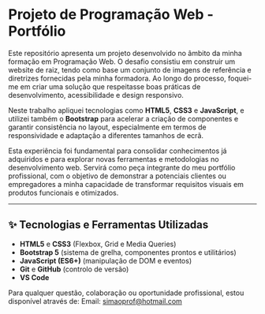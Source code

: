 # Projeto de Programação Web - Portfólio

Este repositório apresenta um projeto desenvolvido no âmbito da minha formação em Programação Web. O desafio consistiu em construir um website de raiz, tendo como base um conjunto de imagens de referência e diretrizes fornecidas pela minha formadora. Ao longo do processo, foquei-me em criar uma solução que respeitasse boas práticas de desenvolvimento, acessibilidade e design responsivo.

Neste trabalho apliquei tecnologias como **HTML5**, **CSS3** e **JavaScript**, e utilizei também o **Bootstrap** para acelerar a criação de componentes e garantir consistência no layout, especialmente em termos de responsividade e adaptação a diferentes tamanhos de ecrã.

Esta experiência foi fundamental para consolidar conhecimentos já adquiridos e para explorar novas ferramentas e metodologias no desenvolvimento web. Servirá como peça integrante do meu portfólio profissional, com o objetivo de demonstrar a potenciais clientes ou empregadores a minha capacidade de transformar requisitos visuais em produtos funcionais e otimizados.

---

## ✨ Tecnologias e Ferramentas Utilizadas

- **HTML5** e **CSS3** (Flexbox, Grid e Media Queries)
- **Bootstrap 5** (sistema de grelha, componentes prontos e utilitários)
- **JavaScript (ES6+)** (manipulação de DOM e eventos)
- **Git** e **GitHub** (controlo de versão)
- **VS Code**

Para qualquer questão, colaboração ou oportunidade profissional, estou disponível através de:
Email: simaoprof@hotmail.com
